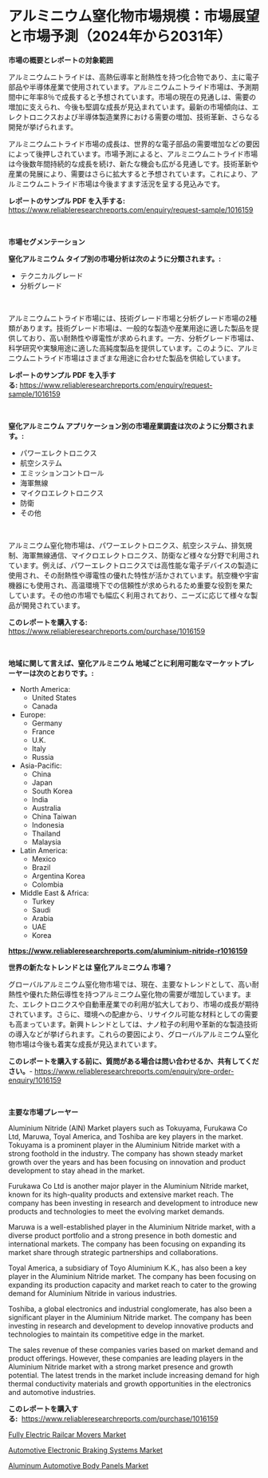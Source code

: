 <p><h1>アルミニウム窒化物市場規模：市場展望と市場予測（2024年から2031年）</h1></p><p><strong>市場の概要とレポートの対象範囲</strong></p>
<p><p>アルミニウムニトライドは、高熱伝導率と耐熱性を持つ化合物であり、主に電子部品や半導体産業で使用されています。アルミニウムニトライド市場は、予測期間中に年率8％で成長すると予想されています。市場の現在の見通しは、需要の増加に支えられ、今後も堅調な成長が見込まれています。最新の市場傾向は、エレクトロニクスおよび半導体製造業界における需要の増加、技術革新、さらなる開発が挙げられます。</p><p>アルミニウムニトライド市場の成長は、世界的な電子部品の需要増加などの要因によって後押しされています。市場予測によると、アルミニウムニトライド市場は今後数年間持続的な成長を続け、新たな機会も広がる見通しです。技術革新や産業の発展により、需要はさらに拡大すると予想されています。これにより、アルミニウムニトライド市場は今後ますます活況を呈する見込みです。</p></p>
<p><strong>レポートのサンプル PDF を入手する:</strong> <a href="https://www.reliableresearchreports.com/enquiry/request-sample/1016159">https://www.reliableresearchreports.com/enquiry/request-sample/1016159</a></p>
<p>&nbsp;</p>
<p><strong>市場セグメンテーション</strong></p>
<p><strong>窒化アルミニウム タイプ別の市場分析は次のように分類されます。:</strong></p>
<p><ul><li>テクニカルグレード</li><li>分析グレード</li></ul></p>
<p>&nbsp;</p>
<p><p>アルミニウムニトライド市場には、技術グレード市場と分析グレード市場の2種類があります。技術グレード市場は、一般的な製造や産業用途に適した製品を提供しており、高い耐熱性や導電性が求められます。一方、分析グレード市場は、科学研究や実験用途に適した高純度製品を提供しています。このように、アルミニウムニトライド市場はさまざまな用途に合わせた製品を供給しています。</p></p>
<p><strong>レポートのサンプル PDF を入手する:</strong>&nbsp;<a href="https://www.reliableresearchreports.com/enquiry/request-sample/1016159">https://www.reliableresearchreports.com/enquiry/request-sample/1016159</a></p>
<p>&nbsp;</p>
<p><strong> 窒化アルミニウム アプリケーション別の市場産業調査は次のように分類されます。:</strong></p>
<p><ul><li>パワーエレクトロニクス</li><li>航空システム</li><li>エミッションコントロール</li><li>海軍無線</li><li>マイクロエレクトロニクス</li><li>防衛</li><li>その他</li></ul></p>
<p>&nbsp;</p>
<p><p>アルミニウム窒化物市場は、パワーエレクトロニクス、航空システム、排気規制、海軍無線通信、マイクロエレクトロニクス、防衛など様々な分野で利用されています。例えば、パワーエレクトロニクスでは高性能な電子デバイスの製造に使用され、その耐熱性や導電性の優れた特性が活かされています。航空機や宇宙機器にも使用され、高温環境下での信頼性が求められるため重要な役割を果たしています。その他の市場でも幅広く利用されており、ニーズに応じて様々な製品が開発されています。</p></p>
<p><strong>このレポートを購入する:</strong>&nbsp; <a href="https://www.reliableresearchreports.com/purchase/1016159">https://www.reliableresearchreports.com/purchase/1016159</a></p>
<p>&nbsp;</p>
<p><strong>地域に関して言えば、窒化アルミニウム 地域ごとに利用可能なマーケットプレーヤーは次のとおりです。:</strong></p>
<p><ul>
    <li>
        North America:
        <ul>
            <li>United States</li>
            <li>Canada</li>
        </ul>
    </li>
    <li>
        Europe:
        <ul>
            <li>Germany</li>
            <li>France</li>
            <li>U.K.</li>
            <li>Italy</li>
            <li>Russia</li>
        </ul>
    </li>
    <li>
        Asia-Pacific:
        <ul>
            <li>China</li>
            <li>Japan</li>
            <li>South Korea</li>
            <li>India</li>
            <li>Australia</li>
            <li>China Taiwan</li>
            <li>Indonesia</li>
            <li>Thailand</li>
            <li>Malaysia</li>
        </ul>
    </li>
    <li>
        Latin America:
        <ul>
            <li>Mexico</li>
            <li>Brazil</li>
            <li>Argentina Korea</li>
            <li>Colombia</li>
        </ul>
    </li>
    <li>
        Middle East & Africa:
        <ul>
            <li>Turkey</li>
            <li>Saudi</li>
            <li>Arabia</li>
            <li>UAE</li>
            <li>Korea</li>
        </ul>
    </li>
    </ul></p>
<p><strong><a href="https://www.reliableresearchreports.com/aluminium-nitride-r1016159">https://www.reliableresearchreports.com/aluminium-nitride-r1016159</a></strong>&nbsp;</p>
<p><strong>世界の新たなトレンドとは 窒化アルミニウム 市場？</strong></p>
<p><p>グローバルアルミニウム窒化物市場では、現在、主要なトレンドとして、高い耐熱性や優れた熱伝導性を持つアルミニウム窒化物の需要が増加しています。また、エレクトロニクスや自動車産業での利用が拡大しており、市場の成長が期待されています。さらに、環境への配慮から、リサイクル可能な材料としての需要も高まっています。新興トレンドとしては、ナノ粒子の利用や革新的な製造技術の導入などが挙げられます。これらの要因により、グローバルアルミニウム窒化物市場は今後も着実な成長が見込まれています。</p></p>
<p><strong>このレポートを購入する前に、質問がある場合は問い合わせるか、共有してください。</strong>- <a href="https://www.reliableresearchreports.com/enquiry/pre-order-enquiry/1016159">https://www.reliableresearchreports.com/enquiry/pre-order-enquiry/1016159</a></p>
<p>&nbsp;</p>
<p><strong>主要な市場プレーヤー</strong></p>
<p><p>Aluminium Nitride (AlN) Market players such as Tokuyama, Furukawa Co Ltd, Maruwa, Toyal America, and Toshiba are key players in the market. Tokuyama is a prominent player in the Aluminium Nitride market with a strong foothold in the industry. The company has shown steady market growth over the years and has been focusing on innovation and product development to stay ahead in the market.</p><p>Furukawa Co Ltd is another major player in the Aluminium Nitride market, known for its high-quality products and extensive market reach. The company has been investing in research and development to introduce new products and technologies to meet the evolving market demands.</p><p>Maruwa is a well-established player in the Aluminium Nitride market, with a diverse product portfolio and a strong presence in both domestic and international markets. The company has been focusing on expanding its market share through strategic partnerships and collaborations.</p><p>Toyal America, a subsidiary of Toyo Aluminium K.K., has also been a key player in the Aluminium Nitride market. The company has been focusing on expanding its production capacity and market reach to cater to the growing demand for Aluminium Nitride in various industries.</p><p>Toshiba, a global electronics and industrial conglomerate, has also been a significant player in the Aluminium Nitride market. The company has been investing in research and development to develop innovative products and technologies to maintain its competitive edge in the market.</p><p>The sales revenue of these companies varies based on market demand and product offerings. However, these companies are leading players in the Aluminium Nitride market with a strong market presence and growth potential. The latest trends in the market include increasing demand for high thermal conductivity materials and growth opportunities in the electronics and automotive industries.</p></p>
<p><strong>このレポートを購入する:</strong>&nbsp;&nbsp;<a href="https://www.reliableresearchreports.com/purchase/1016159">https://www.reliableresearchreports.com/purchase/1016159</a></p>
<p><p><a href="https://www.linkedin.com/pulse/insights-fully-electric-railcar-movers-market-size-analysing-zqlae?trackingId=tvwOTEdsQd1ZuN%2BARwqqmw%3D%3D">Fully Electric Railcar Movers Market</a></p><p><a href="https://www.linkedin.com/pulse/automotive-electronic-braking-systems-market-size-share-k1t5e?trackingId=VnKELrVkUM2fvmCz%2F5Lc6g%3D%3D">Automotive Electronic Braking Systems Market</a></p><p><a href="https://www.linkedin.com/pulse/aluminum-automotive-body-panels-market-size-trends-growth-pmjle?trackingId=Y3rEpceqk5Nw1xATm8Bsow%3D%3D">Aluminum Automotive Body Panels Market</a></p></p>